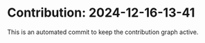 # Contribution: 2024-12-16-13-41
This is an automated commit to keep the contribution graph active.
